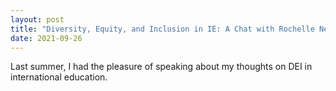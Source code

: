 ```yaml
---
layout: post
title: "Diversity, Equity, and Inclusion in IE: A Chat with Rochelle Newton, Ed.D."
date: 2021-09-26
---
```


Last summer, I had the pleasure of speaking about my thoughts on DEI in international education. 
